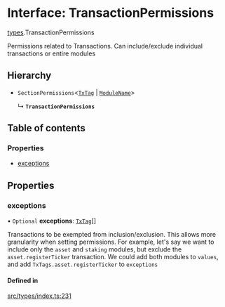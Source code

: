 # Interface: TransactionPermissions

[types](../wiki/types).TransactionPermissions

Permissions related to Transactions. Can include/exclude individual transactions or entire modules

## Hierarchy

- `SectionPermissions`<[`TxTag`](../wiki/generated.types#txtag) \| [`ModuleName`](../wiki/generated.types.ModuleName)\>

  ↳ **`TransactionPermissions`**

## Table of contents

### Properties

- [exceptions](../wiki/types.TransactionPermissions#exceptions)

## Properties

### exceptions

• `Optional` **exceptions**: [`TxTag`](../wiki/generated.types#txtag)[]

Transactions to be exempted from inclusion/exclusion. This allows more granularity when
  setting permissions. For example, let's say we want to include only the `asset` and `staking` modules,
  but exclude the `asset.registerTicker` transaction. We could add both modules to `values`, and add
  `TxTags.asset.registerTicker` to `exceptions`

#### Defined in

[src/types/index.ts:231](https://github.com/PolymeshAssociation/polymesh-private-sdk/blob/2c6aa0b4/src/types/index.ts#L231)
